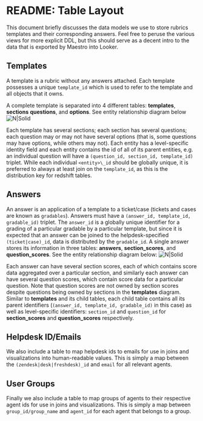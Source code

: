 # README: Table Layout

This document briefly discusses the data models we use to store rubrics templates and their corresponding answers. Feel free to peruse the various views for more explicit DDL, but this should serve as a decent intro to the data that is exported by Maestro into Looker.

## Templates
A template is a rubric without any answers attached. Each template possesses a unique `template_id` which is used to refer to the template and all objects that it owns.

A complete template is separated into 4 different tables: **templates**, **sections** **questions**, and **options**. See entity relationship diagram below
![N|Solid](http://i.imgur.com/2CjTvgX.png)

Each template has several sections; each section has several questions; each question may or may not have several options (that is, some questions may have options, while others may not). Each entity has a level-specific identity field and each entity contains the id of all of its parent entities, e.g. an individual question will have a `(question_id, section_id, template_id)` triplet. While each individual `<entity>\_id` should be globally unique, it is preferred to always at least join on the `template_id`, as this is the distribution key for redshift tables.

## Answers
An answer is an application of a template to a ticket/case (tickets and cases are known as `gradables`). Answers must have a `(answer_id, template_id, gradable_id)` triplet. The `answer_id` is a globally unique identifier for a grading of a particular gradable by a particular template, but since it is expected that an answer can be joined to the helpdesk-specified `(ticket|case)_id`, data is distributed by the `gradable_id`. A single answer stores its information in three tables: **answers**, **section_scores**, and **question_scores**. See the entity relationship diagram below: ![N|Solid](http://i.imgur.com/SsyRUHZ.jpg)

Each answer can have several section scores, each of which contains score data aggregated over a particular section, and similarly each answer can have several question scores, which contain score data for a particular question. Note that question scores are not owned by section scores despite questions being owned by sections in the **templates** diagram. Similar to **templates** and its child tables, each child table contains all its parent identifiers (`(answer_id, template_id, gradable_id)` in this case) as well as level-specific identifiers: `section_id` and `question_id` for **section_scores** and **question_scores** respectively.

## Helpdesk ID/Emails
We also include a table to map helpdesk ids to emails for use in joins and visualizations into human-readable values. This is simply a map between the `(zendesk|desk|freshdesk)_id` and `email` for all relevant agents.


## User Groups
Finally we also include a table to map groups of agents to their respective agent ids for use in joins and visualizations. This is simply a map between `group_id/group_name` and `agent_id` for each agent that belongs to a group.
